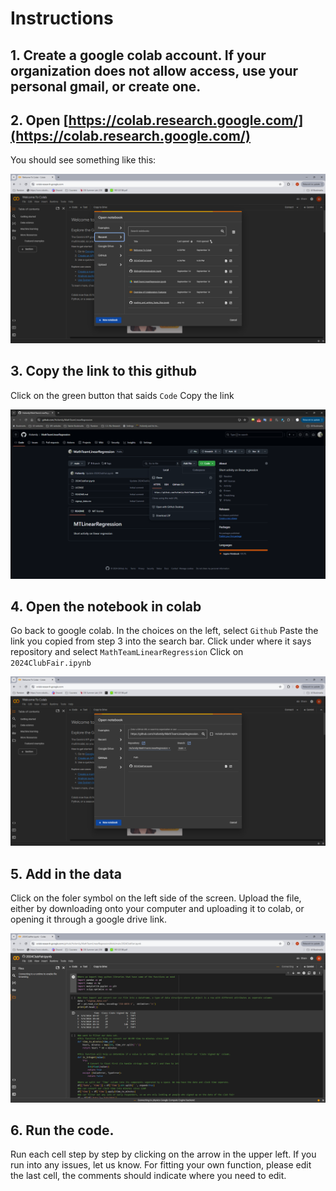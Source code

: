 # Instructions
## 1. Create a google colab account. If your organization does not allow access, use your personal gmail, or create one.
## 2. Open [https://colab.research.google.com/](https://colab.research.google.com/)
You should see something like this:

![Colab](https://github.com/Hufamily/MathTeamLinearRegression/blob/8a4afc225d26e0579b64c6884d2fc158b084ce7f/images/Colab.png)

## 3. Copy the link to this github
Click on the green button that saids ```Code```
Copy the link

![Github](https://github.com/Hufamily/MathTeamLinearRegression/blob/8a4afc225d26e0579b64c6884d2fc158b084ce7f/images/Github.png)

## 4. Open the notebook in colab
Go back to google colab. In the choices on the left, select ```Github```
Paste the link you copied from step 3 into the search bar.
Click under where it says repository and select ```MathTeamLinearRegression```
Click on ```2024ClubFair.ipynb```

![G2C](https://github.com/Hufamily/MathTeamLinearRegression/blob/8a4afc225d26e0579b64c6884d2fc158b084ce7f/images/GtoC.png)

## 5. Add in the data
Click on the foler symbol on the left side of the screen. Upload the file, either by downloading onto your computer and uploading it to colab, or opening it through a google drive link.

![Files](https://github.com/Hufamily/MathTeamLinearRegression/blob/8a4afc225d26e0579b64c6884d2fc158b084ce7f/images/OpenFiles.png)

## 6. Run the code. 
Run each cell step by step by clicking on the arrow in the upper left. If you run into any issues, let us know.
For fitting your own function, please edit the last cell, the comments should indicate where you need to edit.
